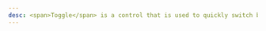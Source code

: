```yaml
---
desc: <span>Toggle</span> is a control that is used to quickly switch between two possible states.
---
```

